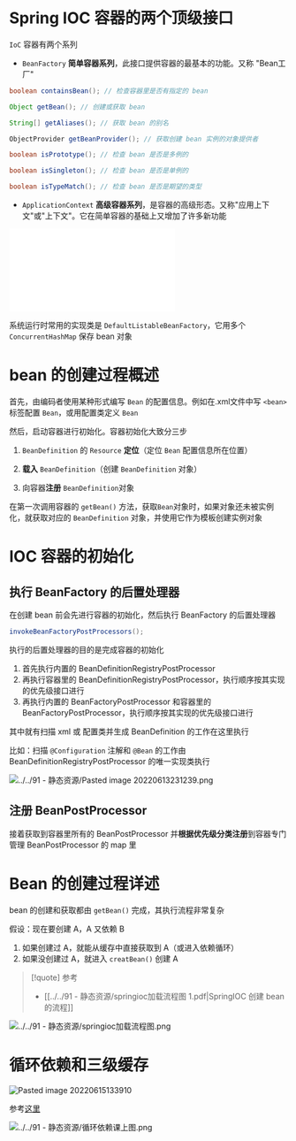 # Spring IOC 容器的两个顶级接口

`IoC` 容器有两个系列
- `BeanFactory` **简单容器系列**，此接口提供容器的最基本的功能。又称 "Bean工厂"

```java
boolean containsBean(); // 检查容器里是否有指定的 bean

Object getBean(); // 创建或获取 bean

String[] getAliases(); // 获取 bean 的别名

ObjectProvider getBeanProvider(); // 获取创建 bean 实例的对象提供者

boolean isPrototype(); // 检查 bean 是否是多例的

boolean isSingleton(); // 检查 bean 是否是单例的

boolean isTypeMatch(); // 检查 bean 是否是期望的类型
```

- `ApplicationContext` **高级容器系列**，是容器的高级形态。又称"应用上下文"或"上下文"。它在简单容器的基础上又增加了许多新功能

![../../91 - 静态资源/Pasted image 20220613200016.png|675](../../91%20-%20%E9%9D%99%E6%80%81%E8%B5%84%E6%BA%90/Pasted%20image%2020220613200016.png%7C675.md)


系统运行时常用的实现类是 `DefaultListableBeanFactory`，它用多个 `ConcurrentHashMap` 保存 bean 对象


# bean 的创建过程概述

首先，由编码者使用某种形式编写 `Bean` 的配置信息。例如在.xml文件中写 `<bean>` 标签配置 `Bean`，或用配置类定义 `Bean`

然后，启动容器进行初始化。容器初始化大致分三步

1.  `BeanDefinition` 的 `Resource` **定位**（定位 `Bean` 配置信息所在位置）
    
2.  **载入** `BeanDefinition`（创建 `BeanDefinition` 对象）
    
3.  向容器**注册** `BeanDefinition`对象
    

在第一次调用容器的 `getBean()` 方法，获取`Bean`对象时，如果对象还未被实例化，就获取对应的 `BeanDefinition` 对象，并使用它作为模板创建实例对象

# IOC 容器的初始化


## 执行 BeanFactory 的后置处理器

在创建 bean 前会先进行容器的初始化，然后执行 BeanFactory 的后置处理器

```java
invokeBeanFactoryPostProcessors();
```

执行的后置处理器的目的是完成容器的初始化

1. 首先执行内置的 BeanDefinitionRegistryPostProcessor
2. 再执行容器里的 BeanDefinitionRegistryPostProcessor，执行顺序按其实现的优先级接口进行
3. 再执行内置的 BeanFactoryPostProcessor 和容器里的 BeanFactoryPostProcessor，执行顺序按其实现的优先级接口进行


其中就有扫描 xml 或 配置类并生成 BeanDefinition 的工作在这里执行

比如：扫描 `@Configuration` 注解和 `@Bean` 的工作由 BeanDefinitionRegistryPostProcessor 的唯一实现类执行

![../../91 - 静态资源/Pasted image 20220613231239.png](https://wings-liberty.oss-cn-beijing.aliyuncs.com/note/Pasted%20image%2020220613231239.png)

## 注册 BeanPostProcessor

接着获取到容器里所有的 BeanPostProcessor 并**根据优先级分类注册**到容器专门管理 BeanPostProcessor 的 map 里


# Bean 的创建过程详述

bean 的创建和获取都由 `getBean()` 完成，其执行流程非常复杂

假设：现在要创建 A，A 又依赖 B

1. 如果创建过 A，就能从缓存中直接获取到 A（或进入依赖循环）
2. 如果没创建过 A，就进入 `creatBean()` 创建 A


> [!quote] 参考
> - [[../../91 - 静态资源/springioc加载流程图 1.pdf|SpringIOC 创建 bean 的流程]]



![../../91 - 静态资源/springioc加载流程图.png](https://wings-liberty.oss-cn-beijing.aliyuncs.com/note/springioc%E5%8A%A0%E8%BD%BD%E6%B5%81%E7%A8%8B%E5%9B%BE.png)


# 循环依赖和三级缓存

![Pasted image 20220615133910](https://wings-liberty.oss-cn-beijing.aliyuncs.com/note/Pasted%20image%2020220615133910.png)


参考[这里](https://www.zhihu.com/question/438247718/answer/1730527725)

![../../91 - 静态资源/循环依赖课上图.png](https://wings-liberty.oss-cn-beijing.aliyuncs.com/note/%E5%BE%AA%E7%8E%AF%E4%BE%9D%E8%B5%96%E8%AF%BE%E4%B8%8A%E5%9B%BE.png)